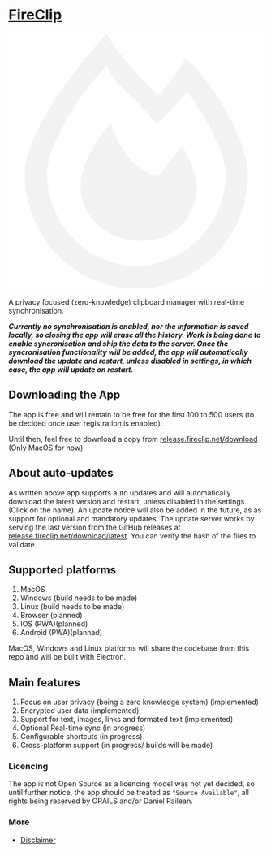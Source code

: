 # [FireClip](https://fireclip.net)

![img](src/src/frontend/www/raw.svg)

A privacy focused (zero-knowledge) clipboard manager with real-time synchronisation.

***Currently no synchronisation is enabled, nor the information is saved locally, so closing the app will erase all the history. Work is being done to enable syncronisation and ship the data to the server. Once the syncronisation functionality will be added, the app will automatically download the update and restart, unless disabled in settings, in which case, the app will update on restart.***

## Downloading the App

The app is free and will remain to be free for the first 100 to 500 users (to be decided once user registration is enabled).

Until then, feel free to download a copy from [release.fireclip.net/download](https://release.fireclip.net/download) (Only MacOS for now).

## About auto-updates

As written above app supports auto updates and will automatically download the latest version and restart, unless disabled in the settings (Click on the name). An update notice will also be added in the future, as as support for optional and mandatory updates. The update server works by serving the last version from the GitHub releases at [release.fireclip.net/download/latest](https://release.fireclip.net/download/latest). You can verify the hash of the files to validate.

## Supported platforms

1. MacOS
2. Windows (build needs to be made)
3. Linux (build needs to be made)
4. Browser (planned)
5. IOS (PWA)(planned)
6. Android (PWA)(planned)

MacOS, Windows and Linux platforms will share the codebase from this repo and will be built with Electron.

## Main features

1. Focus on user privacy (being a zero knowledge system) (implemented)
2. Encrypted user data (implemented)
3. Support for text, images, links and formated text (implemented)
4. Optional Real-time sync (in progress)
5. Configurable shortcuts (in progress)
6. Cross-platform support (in progress/ builds will be made)

### Licencing

The app is not Open Source as a licencing model was not yet decided, so until further notice, the app should be treated as `"Source Available"`, all rights being reserved by ORAILS and/or Daniel Railean.

### More

- [Disclaimer](./docs/legal/disclaimer.md)
